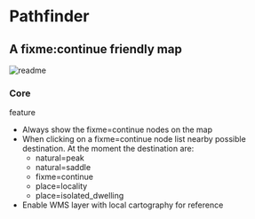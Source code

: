 # Pathfinder
## A fixme:continue friendly map
![readme](https://github.com/gabryatfendor/pathfinder/assets/1155393/b4d03643-bd9c-4a83-b191-6cf40d4459a1)
### Core
feature
* Always show the fixme=continue nodes on the map
* When clicking on a fixme=continue node list nearby possible destination. At the moment the destination are:
  * natural=peak
  * natural=saddle
  * fixme=continue
  * place=locality
  * place=isolated_dwelling
* Enable WMS layer with local cartography for reference
